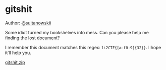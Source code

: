 # gitshit
Author: [@sultanowskii](http://t.me/sultanowskii)

Some idiot turned my bookshelves into mess. Can you please help me finding the lost document?

I remember this document matches this regex: `li2CTF{[a-f0-9]{32}}`. I hope it'll help you.

[gitshit.zip](https://drive.google.com/file/d/1mTFOeltJcifT1MnookHEF5ZoZRIdO_5y/view?usp=sharing)
